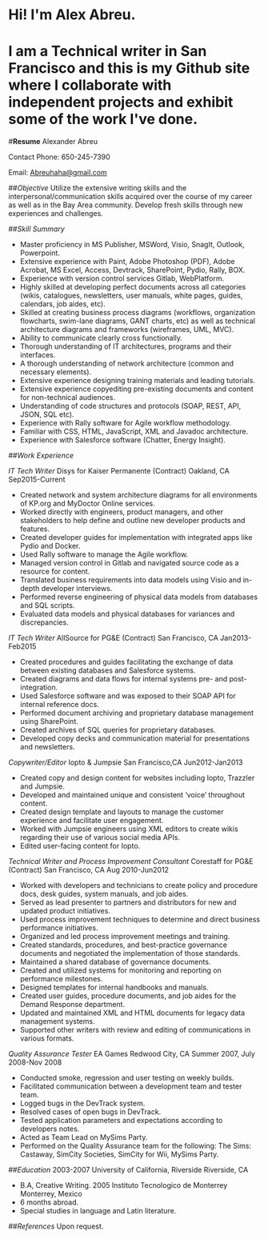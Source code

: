 #	<link type="text/css" rel="stylesheet" href="stylesheet.css"/>
# Hi! I'm Alex Abreu. 
# I am a Technical writer in San Francisco and this is my Github site where I collaborate with independent projects and exhibit some of the work I've done.
#**Resume**
Alexander Abreu

Contact Phone: 650-245-7390

Email: Abreuhaha@gmail.com

##*Objective*
Utilize the extensive writing skills and the interpersonal/communication skills acquired over the course of my career as well as in the Bay Area community. Develop fresh skills through new experiences and challenges.

##*Skill Summary*
+ Master proficiency in MS Publisher, MSWord, Visio, SnagIt, Outlook, Powerpoint. 
+ Extensive experience with Paint, Adobe Photoshop (PDF), Adobe Acrobat, MS Excel, Access, Devtrack, SharePoint, Pydio, Rally, BOX.
+ Experience with version control services Gitlab, WebPlatform.
+ Highly skilled at developing perfect documents across all categories (wikis, catalogues, newsletters, user manuals, white pages, guides, calendars, job aides, etc). 
+ Skilled at creating business process diagrams (workflows, organization flowcharts, swim-lane diagrams, GANT charts, etc) as well as technical architecture diagrams and frameworks (wireframes, UML, MVC).
+ Ability to communicate clearly cross functionally.
+ Thorough understanding of IT architectures, programs and their interfaces. 
+ A thorough understanding of network architecture (common and necessary elements).
+ Extensive experience designing training materials and leading tutorials.
+ Extensive experience copyediting pre-existing documents and content for non-technical audiences.
+ Understanding of code structures and protocols (SOAP, REST, API, JSON, SQL etc).
+ Experience with Rally software for Agile workflow methodology.
+ Familiar with CSS, HTML, JavaScript, XML and Javadoc architecture.
+ Experience with Salesforce software (Chatter, Energy Insight).

##*Work Experience*

_IT Tech Writer_
Disys for Kaiser Permanente (Contract)	 Oakland, CA	Sep2015-Current	
- Created network and system architecture diagrams for all environments of KP.org and MyDoctor Online services.
- Worked directly with engineers, product managers, and other stakeholders to help define and outline new developer products and features.
- Created developer guides for implementation with integrated apps like Pydio and Docker. 
- Used Rally software to manage the Agile workflow.
- Managed version control in Gitlab and navigated source code as a resource for content.
- Translated business requirements into data models using Visio and in-depth developer interviews. 
- Performed reverse engineering of physical data models from databases and SQL scripts.
- Evaluated data models and physical databases for variances and discrepancies.

_IT Tech Writer_
AllSource for PG&E (Contract)	San Francisco, CA	Jan2013-Feb2015	
- Created procedures and guides facilitating the exchange of data between existing databases and Salesforce systems.
- Created diagrams and data flows for internal systems pre- and post-integration.
- Used Salesforce software and was exposed to their SOAP API for internal reference docs.
- Performed document archiving and proprietary database management using SharePoint.
- Created archives of SQL queries for proprietary databases.
- Developed copy decks and communication material for presentations and newsletters.

_Copywriter/Editor_
Iopto & Jumpsie	San Francisco,CA	Jun2012-Jan2013	
- Created copy and design content for websites including Iopto, Trazzler and Jumpsie.
- Developed and maintained unique and consistent ‘voice’ throughout content.
- Created design template and layouts to manage the customer experience and facilitate user engagement.
- Worked with Jumpsie engineers using XML editors to create wikis regarding their use of various social media APIs.
- Edited user-facing content for Iopto.


_Technical Writer and Process Improvement Consultant_
Corestaff for PG&E (Contract)	San Francisco, CA	Aug 2010-Jun2012	      
- Worked with developers and technicians to create policy and procedure docs, desk guides, system manuals, and job aides.
- Served as lead presenter to partners and distributors for new and updated product initiatives.
- Used process improvement techniques to determine and direct business performance initiatives.
- Organized and led process improvement meetings and training.
- Created standards, procedures, and best-practice governance documents and negotiated the implementation of those standards. 
- Maintained a shared database of governance documents.
- Created and utilized systems for monitoring and reporting on performance milestones.    
- Designed templates for internal handbooks and manuals.  
- Created user guides, procedure documents, and job aides for the Demand Response department.
- Updated and maintained XML and HTML documents for legacy data management systems.
- Supported other writers with review and editing of communications in various formats.

_Quality Assurance Tester_
EA Games 	Redwood City, CA	Summer 2007, July 2008-Nov 2008
- Conducted smoke, regression and user testing on weekly builds.
- Facilitated communication between a development team and tester team.
- Logged bugs in the DevTrack system.
- Resolved cases of open bugs in DevTrack.
- Tested application parameters and expectations according to developers notes.
- Acted as Team Lead on MySims Party.
- Performed on the Quality Assurance team for the following: The Sims: Castaway, SimCity Societies, SimCity for Wii, MySims Party.



##*Education*
2003-2007                   University of California, Riverside	Riverside, CA
- B.A, Creative Writing.
2005                     Instituto Tecnologico de Monterrey           Monterrey, Mexico
- 6 months abroad.
- Special studies in language and Latin literature.


##_References_
Upon request.
